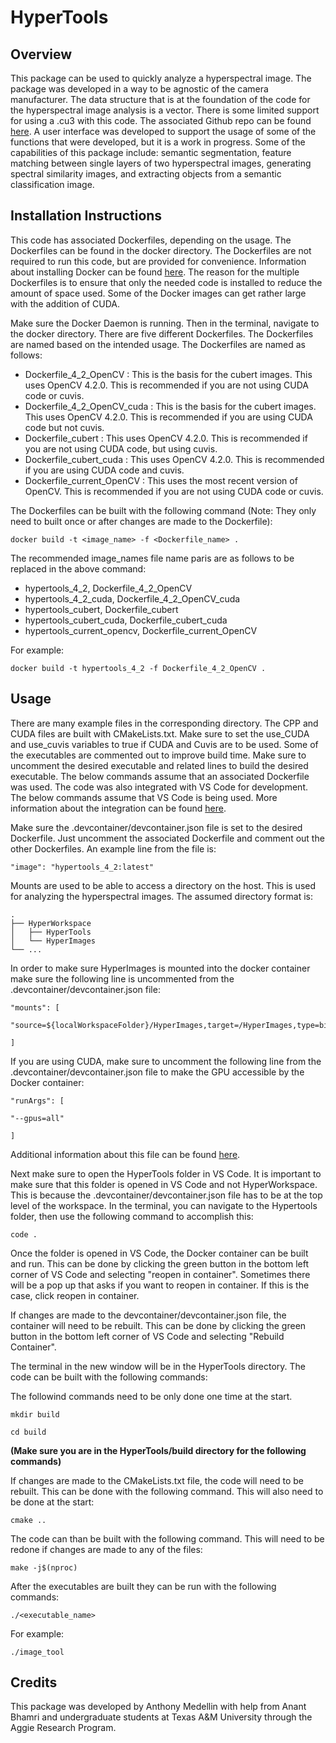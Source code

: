 # HyperTools
## Overview
This package can be used to quickly analyze a hyperspectral image. The package was developed in a way to be agnostic of the camera manufacturer. The data structure that is at the foundation of the code for the hyperspectral image analysis is a vector<Mat>. There is some limited support for using a .cu3 with this code. The associated Github repo can be found [here](https://github.com/cubert-hyperspectral/cuvis.sdk). A user interface was developed to support the usage of some of the functions that were developed, but it is a work in progress. Some of the capabilities of this package include: semantic segmentation, feature matching between single layers of two hyperspectral images, generating spectral similarity images, and extracting objects from a semantic classification image.

## Installation Instructions
This code has associated Dockerfiles, depending on the usage. The Dockerfiles can be found in the docker directory. The Dockerfiles are not required to run this code, but are provided for convenience. Information about installing Docker can be found [here](https://docs.docker.com/get-docker/). The reason for the multiple Dockerfiles is to ensure that only the needed code is installed to reduce the amount of space used. Some of the Docker images can get rather large with the addition of CUDA. 

Make sure the Docker Daemon is running. Then in the terminal, navigate to the docker directory. There are five different Dockerfiles. The Dockerfiles are named based on the intended usage. The Dockerfiles are named as follows:
- Dockerfile_4_2_OpenCV : This is the basis for the cubert images. This uses OpenCV 4.2.0. This is recommended if you are not using CUDA code or cuvis.
- Dockerfile_4_2_OpenCV_cuda : This is the basis for the cubert images. This uses OpenCV 4.2.0. This is recommended if you are using CUDA code but not cuvis. 
- Dockerfile_cubert : This uses OpenCV 4.2.0. This is recommended if you are not using CUDA code, but using cuvis.
- Dockerfile_cubert_cuda : This uses OpenCV 4.2.0. This is recommended if you are using CUDA code and cuvis.
- Dockerfile_current_OpenCV : This uses the most recent version of OpenCV. This is recommended if you are not using CUDA code or cuvis.

The Dockerfiles can be built with the following command (Note: They only need to built once or after changes are made to the Dockerfile):

`docker build -t <image_name> -f <Dockerfile_name> .`

The recommended image_names file name paris are as follows to be replaced in the above command: 
- hypertools_4_2, Dockerfile_4_2_OpenCV
- hypertools_4_2_cuda, Dockerfile_4_2_OpenCV_cuda
- hypertools_cubert, Dockerfile_cubert
- hypertools_cubert_cuda, Dockerfile_cubert_cuda
- hypertools_current_opencv, Dockerfile_current_OpenCV

For example: 

`docker build -t hypertools_4_2 -f Dockerfile_4_2_OpenCV .`


## Usage
There are many example files in the corresponding directory. The CPP and CUDA files are built with CMakeLists.txt. Make sure to set the use_CUDA and use_cuvis variables to true if CUDA and Cuvis are to be used. Some of the executables are commented out to improve build time. Make sure to uncomment the desired executable and related lines to build the desired executable. The below commands assume that an associated Dockerfile was used. The code was also integrated with VS Code for development. The below commands assume that VS Code is being used. More information about the integration can be found [here](https://code.visualstudio.com/docs/devcontainers/create-dev-container). 

Make sure the .devcontainer/devcontainer.json file is set to the desired Dockerfile. Just uncomment the associated Dockerfile and comment out the other Dockerfiles. An example line from the file is:

`"image": "hypertools_4_2:latest"`

Mounts are used to be able to access a directory on the host. This is used for analyzing the hyperspectral images. The assumed directory format is: 
 
    .
    ├── HyperWorkspace                   
    │   ├── HyperTools          
    │   └── HyperImages                
    └── ...
In order to make sure HyperImages is mounted into the docker container make sure the following line is uncommented from the .devcontainer/devcontainer.json file:

    "mounts": [
    
    "source=${localWorkspaceFolder}/HyperImages,target=/HyperImages,type=bind,consistency=cached"
    
    ]

If you are using CUDA, make sure to uncomment the following line from the .devcontainer/devcontainer.json file to make the GPU accessible by the Docker container:

    "runArgs": [
    
    "--gpus=all"
    
    ]

Additional information about this file can be found [here](https://containers.dev/implementors/json_reference/). 


Next make sure to open the HyperTools folder in VS Code. It is important to make sure that this folder is opened in VS Code and not HyperWorkspace. This is because the .devcontainer/devcontainer.json file has to be at the top level of the workspace. In the terminal, you can navigate to the Hypertools folder, then use the following command to accomplish this:

`code .`

Once the folder is opened in VS Code, the Docker container can be built and run. This can be done by clicking the green button in the bottom left corner of VS Code and selecting "reopen in container". Sometimes there will be a pop up that asks if you want to reopen in container. If this is the case, click reopen in container. 

If changes are made to the devcontainer/devcontainer.json file, the container will need to be rebuilt. This can be done by clicking the green button in the bottom left corner of VS Code and selecting "Rebuild Container".

The terminal in the new window will be in the HyperTools directory. The code can be built with the following commands:

The followind commands need to be only done one time at the start.

`mkdir build`

`cd build`

**(Make sure you are in the HyperTools/build directory for the following commands)**

If changes are made to the CMakeLists.txt file, the code will need to be rebuilt. This can be done with the following command. This will also need to be done at the start:

`cmake ..`

The code can than be built with the following command. This will need to be redone if changes are made to any of the files:

`make -j$(nproc)`

After the executables are built they can be run with the following commands:

`./<executable_name>`

For example:

`./image_tool`

<!-- ### Semantic Interface
This example assumes a classified image as input. The capability to generate the classified image with the Image Tool is a work in progress. 

The sample file can be run with the following command:
`./semantic_interface`

### Feature Tool
This tool takes in two hyperspectral images and performs feature matching on a single wavelength range for the two images. 

The sample file can be run with the following command:
`./feature_tool`

### Image Tool
This is still a work in progress. Parts of the user interface are not operational. 

The sample file can be run with the following command:
`./image_tool`

### CUDA and Cuvis Examples
Three example files were created to show how .cu3 images and CUDA can be used.  

The sample files can be run with the following commands:

`./cuda_example`

`./cubert_example`

`./cuda_cubert_example`


## Video
Link to video demoing some of the code: https://youtu.be/dIzrb7cCqlA -->

## Credits
This package was developed by Anthony Medellin with help from Anant Bhamri and undergraduate students at Texas A&M University through the Aggie Research Program. 